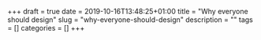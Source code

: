 +++
draft = true
date = 2019-10-16T13:48:25+01:00
title = "Why everyone should design"
slug = "why-everyone-should-design"
description = ""
tags = []
categories = []
+++
